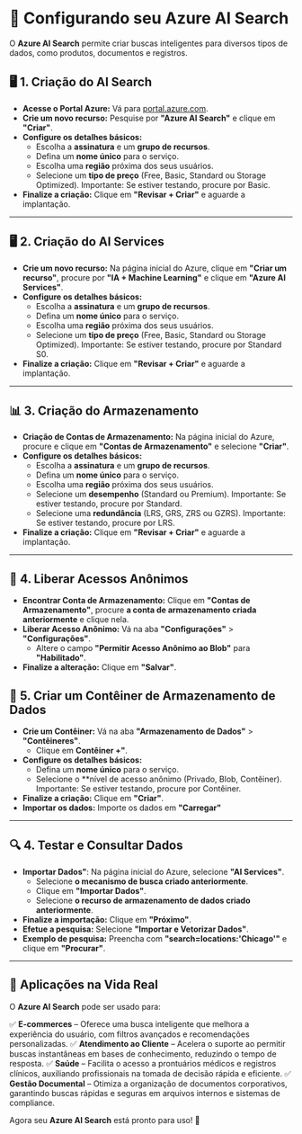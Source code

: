 # 🚀 Configurando seu Azure AI Search

O **Azure AI Search** permite criar buscas inteligentes para diversos tipos de dados, como produtos, documentos e registros.

## 🖥️ 1. Criação do AI Search

- **Acesse o Portal Azure:** Vá para [portal.azure.com](https://portal.azure.com).
- **Crie um novo recurso:** Pesquise por **"Azure AI Search"** e clique em **"Criar"**.
- **Configure os detalhes básicos:**  
  - Escolha a **assinatura** e um **grupo de recursos**.  
  - Defina um **nome único** para o serviço.  
  - Escolha uma **região** próxima dos seus usuários.  
  - Selecione um **tipo de preço** (Free, Basic, Standard ou Storage Optimized). Importante: Se estiver testando, procure por Basic.  
- **Finalize a criação:** Clique em **"Revisar + Criar"** e aguarde a implantação.

---

## 🖥️ 2. Criação do AI Services

- **Crie um novo recurso:** Na página inicial do Azure, clique em **"Criar um recurso"**, procure por **"IA + Machine Learning"** e clique em **"Azure AI Services"**.
- **Configure os detalhes básicos:**  
  - Escolha a **assinatura** e um **grupo de recursos**.  
  - Defina um **nome único** para o serviço.  
  - Escolha uma **região** próxima dos seus usuários.  
  - Selecione um **tipo de preço** (Free, Basic, Standard ou Storage Optimized). Importante: Se estiver testando, procure por Standard S0.  
- **Finalize a criação:** Clique em **"Revisar + Criar"** e aguarde a implantação.

---

## 📊 3. Criação do Armazenamento

- **Criação de Contas de Armazenamento:** Na página inicial do Azure, procure e clique em **"Contas de Armazenamento"** e selecione **"Criar"**.
- **Configure os detalhes básicos:**  
  - Escolha a **assinatura** e um **grupo de recursos**.  
  - Defina um **nome único** para o serviço.  
  - Escolha uma **região** próxima dos seus usuários.  
  - Selecione um **desempenho** (Standard ou Premium). Importante: Se estiver testando, procure por Standard.
  - Selecione uma **redundância** (LRS, GRS, ZRS ou GZRS). Importante: Se estiver testando, procure por LRS. 
- **Finalize a criação:** Clique em **"Revisar + Criar"** e aguarde a implantação.

---

## 🔑 4. Liberar Acessos Anônimos

- **Encontrar Conta de Armazenamento:** Clique em **"Contas de Armazenamento"**, procure **a conta de armazenamento criada anteriormente** e clique nela.
- **Liberar Acesso Anônimo:** Vá na aba **"Configurações"** > **"Configurações"**.
  - Altere o campo **"Permitir Acesso Anônimo ao Blob"** para **"Habilitado"**.
- **Finalize a alteração:** Clique em **"Salvar"**.

## 📂 5. Criar um Contêiner de Armazenamento de Dados

- **Crie um Contêiner:** Vá na aba **"Armazenamento de Dados"** > **"Contêineres"**.
   - Clique em **Contêiner +"**.
- **Configure os detalhes básicos:**
   - Defina um **nome único** para o serviço.
   - Selecione o **nível de acesso anônimo (Privado, Blob, Contêiner). Importante: Se estiver testando, procure por Contêiner. 
- **Finalize a criação:** Clique em **"Criar"**.
- **Importar os dados:** Importe os dados em **"Carregar"**

---

## 🔍 4. Testar e Consultar Dados

- **Importar Dados"**: Na página inicial do Azure, selecione **"AI Services"**.
   - Selecione **o mecanismo de busca criado anteriormente**.
   - Clique em **"Importar Dados"**.
   - Selecione **o recurso de armazenamento de dados criado anteriormente**.
- **Finalize a importação:** Clique em **"Próximo"**.
- **Efetue a pesquisa:** Selecione **"Importar e Vetorizar Dados"**.
- **Exemplo de pesquisa:** Preencha com **"search=locations:'Chicago'"** e clique em **"Procurar"**.

---

## 🎯 Aplicações na Vida Real

O **Azure AI Search** pode ser usado para:

✅ **E-commerces** – Oferece uma busca inteligente que melhora a experiência do usuário, com filtros avançados e recomendações personalizadas.
✅ **Atendimento ao Cliente** – Acelera o suporte ao permitir buscas instantâneas em bases de conhecimento, reduzindo o tempo de resposta.
✅ **Saúde** – Facilita o acesso a prontuários médicos e registros clínicos, auxiliando profissionais na tomada de decisão rápida e eficiente.
✅ **Gestão Documental** – Otimiza a organização de documentos corporativos, garantindo buscas rápidas e seguras em arquivos internos e sistemas de compliance.

Agora seu **Azure AI Search** está pronto para uso! 🚀
